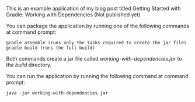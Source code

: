 This is an example application of my blog post titled Getting Started with Gradle: Working with Dependencies (Not published yet)

You can package the application by running one of the following commands at command prompt:

    gradle assemble (runs only the tasks required to create the jar file)
    gradle build (runs the full build)

Both commands create a jar file called _working-with-dependencies.jar_ to the _build_ directory.
    
You can run the application by running the following command at command prompt:

    java -jar working-with-dependencies.jar